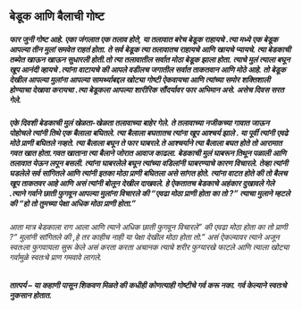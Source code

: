 ## बेडूक आणि बैलाची गोष्ट

##### फार जुनी गोष्ट आहे. एका जंगलात एक तलाव होते, या तलावात बरेच बेडूक राहायचे .त्या मध्ये एक बेडूक आपल्या तीन मुलां समवेत राहतं होता. ते सर्व बेडूक त्या तलावातच राहायचे आणि खायचे प्यायचे. त्या बेडकाची तब्येत खाऊन खाऊन सुधारली होती.तो त्या तलावातील सर्वात मोठा बेडूक झाला होता. त्याचे मुलं त्याला बघून खूप आनंदी व्हायचे .त्यांना वाटायचे की आपले वडीलच जगातील सर्वात ताकतवान आणि मोठे आहे. तो बेडूक देखील आपल्या मुलांना आपल्या सामर्थ्याबद्दल खोट्या गोष्टी ऐकवायचा आणि त्यांच्या समोर शक्तिशाली होण्याचा देखावा करायचा .त्या बेडूकला आपल्या शारीरिक सौंदर्यावर फार अभिमान असे. असेच दिवस सरत गेले. 

##### एके दिवशी बेडकाची मुलं खेळता-खेळता तलावाच्या बाहेर गेले. ते तलावाच्या नजीकच्या गावात जाऊन पोहोचले त्यांनी तिथे एक बैलाला  बघितले. त्या बैलाला बघतातच त्यांना खूप आश्चर्य झाले . या पूर्वी त्यांनी एवढे मोठे प्राणी बघितले नव्हते. त्या बैलाला बघून ते फार घाबरले.ते आश्चर्याने त्या बैलाला बघत होते तो आरामात गवत खात होता.गवत खाताना त्या बैलाने जोरात आवाज काढला. बेडकाची  मुलं घाबरून तिथून पळाली आणि तलावात येऊन लपून बसली. त्यांना घाबरलेले बघून त्यांच्या वडिलांनी घाबरण्याचे कारण विचारले. तेव्हा त्यांनी घडलेले सर्व सांगितले आणि त्यांनी इतका मोठा प्राणी बघितला असे सांगत होते. त्यांना वाटत होते की तो बैलच खूप ताकतवर आहे आणि असं त्यांनी बोलून देखील दाखवले. हे ऐकतातच बेडकाचे अहंकार दुखावले गेले .त्याने गर्वाने छाती फुगवून आपल्या मुलांना विचारले की “एवढा मोठा प्राणी होता का तो ?” त्याचा मुलाने म्हटले की “हो तो तुमच्या पेक्षा अधिक मोठा प्राणी होता.”   

###### आता मात्र बेडकाला राग आला आणि त्याने अधिक छाती फुगवून विचारले” की एवढा मोठा होता का तो प्राणी ?” मुलांनी सांगितले की ,हे तर काहीच नाही या पेक्षा देखील मोठा होता तो.” असं ऐकल्यावर त्याने अजून स्वतःला फुगवायला सुरू केले असं करता करता अचानक त्याचे शरीर फुग्यारखे फाटले आणि त्याला खोट्या गर्वामुळे स्वतःचे प्राण गमवावे लागले.

***तात्पर्य – या कहाणी पासून शिकवण मिळते की कधीही कोणत्याही गोष्टीचे गर्व करू नका. गर्व केल्याने स्वतःचे नुकसान होतात.***